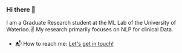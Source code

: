 ### Hi there 👋

I am a Graduate Research student at the ML Lab of the University of Waterloo.:v:
My research primarily focuses on NLP for clinical Data.

- 📬 How to reach me: [Let's get in touch!][linkedin]

<!--[website]: -->
[linkedin]: https://www.linkedin.com/in/deep-learner/

